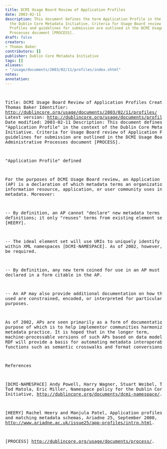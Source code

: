 ```yaml
---
title: DCMI Usage Board Review of Application Profiles
date: 2003-02-11
description: This document defines the term Application Profile in the context of
  the Dublin Core Metadata Initiative. Criteria for Usage Board review of Application
  Profiles and guidelines for submission are outlined in the DCMI Usage Board Administrative
  Processes document [PROCESS].
draft: false
creators:
- Thomas Baker
contributors: []
publisher: Dublin Core Metadata Initiative
tags: []
aliases:
- "/usage/documents/2003/02/11/profiles/index.shtml"
notes: 
annotation: 
---
```


<!--#include virtual="/ssi/header.shtml" --><pre>
Title: DCMI Usage Board Review of Application Profiles
Creator: Thomas Baker
Identifier: <a href="/usage/documents/2003/02/11/profiles/">http://dublincore.org/usage/documents/2003/02/11/profiles/</a>
Latest version: <a href="/usage/documents/profiles/">http://dublincore.org/usage/documents/profiles/</a>
Date modified: 2003-02-11
Description: This document defines the term "Application 
                     Profile" in the context of the Dublin Core
                     Metadata Initiative. Criteria for Usage 
                     Board review of Application Profiles and 
                     guidelines for submission are outlined in
                     the DCMI Usage Board Administrative Processes
                     document [PROCESS].

"Application Profile" defined

For the purposes of DCMI Usage Board review, an Application
Profile (AP) is a declaration of which metadata terms an
organization, information resource, application, or user
community uses in its metadata. Moreover:

-- By definition, an AP cannot "declare" new metadata
    terms and definitions; it only "reuses" terms from existing
    element sets [HEERY].

-- The ideal element set will use URIs to uniquely identify
    its terms within XML namespaces [DCMI-NAMESPACE]. As of
    2002, however, this cannot be required.

-- By definition, any new term coined for use in an AP
    must first be declared in a form citable in the AP.

-- An AP may also provide additional documentation
    on how the terms used are constrained, encoded, or
    interpreted for particular purposes.

As of 2002, APs are seen primarily as a form of documentation,
the purpose of which is to help implementor communities
harmonize their metadata practice. It is hoped that in the
longer term, machine-processable versions of such APs based
on data models such as RDF will provide a basis for automating
metadata interoperability functions such as semantic crosswalks
and format conversions.

References

[DCMI-NAMESPACE] Andy Powell, Harry Wagner, Stuart Weibel, Tom
Baker, Tod Matola, Eric Miller, Namespace policy for the Dublin
Core Metadata Initiative,
<a href="/documents/dcmi-namespace/">http://dublincore.org/documents/dcmi-namespace/</a>.

[HEERY] Rachel Heery and Manjula Patel, Application profiles:
mixing and matching metadata schemas, Ariadne 25, September
2000, <a href="http://www.ariadne.ac.uk/issue25/app-profiles/intro.html">http://www.ariadne.ac.uk/issue25/app-profiles/intro.html</a>.

[PROCESS] <a href="/usage/documents/process/">http://dublincore.org/usage/documents/process/</a>.
</pre><!--#include virtual="/ssi/footer.shtml" -->
